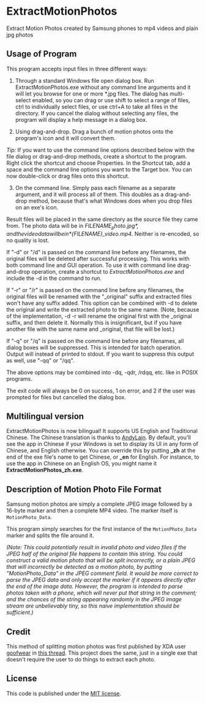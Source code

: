 # ExtractMotionPhotos
Extract Motion Photos created by Samsung phones to mp4 videos and plain jpg photos

## Usage of Program
This program accepts input files in three different ways:

1. Through a standard Windows file open dialog box. Run ExtractMotionPhotos.exe without any command line arguments and it will let you browse for one or more \*.jpg files. The dialog has multi-select enabled, so you can drag or use shift to select a range of files, ctrl to individually select files, or use ctrl+A to take all files in the directory. If you cancel the dialog without selecting any files, the program will display a help message in a dialog box.

2. Using drag-and-drop. Drag a bunch of motion photos onto the program's icon and it will convert them.

*Tip:* If you want to use the command line options described below with the file dialog or drag-and-drop methods, create a shortcut to the program. Right click the shortcut and choose Properties. In the Shortcut tab, add a space and the command line options you want to the Target box. You can now double-click or drag files onto this shortcut.

3. On the command line. Simply pass each filename as a separate argument, and it will process all of them. This doubles as a drag-and-drop method, because that's what Windows does when you drop files on an exe's icon.

Result files will be placed in the same directory as the source file they came from. The photo data will be in *${FILENAME}_photo.jpg*, and the video data will be in *${FILENAME}_video.mp4*. Neither is re-encoded, so no quality is lost.

If "-d" or "/d" is passed on the command line before any filenames, the original files will be deleted after successful processing. This works with both command line and GUI operation. To use it with command line drag-and-drop operation, create a shortcut to *ExtractMotionPhotos.exe* and include the -d in the command to run.

If "-r" or "/r" is passed on the command line before any filenames, the original files will be renamed with the "\_original" suffix and extracted files won't have any suffix added. This option can be combined with -d to delete the original and write the extracted photo to the same name. (Note, because of the implementation, -d -r will rename the original first with the \_original suffix, and then delete it. Normally this is insignificant, but if you have another file with the same name and \_original, that file will be lost.)

If "-q" or "/q" is passed on the command line before any filenames, all dialog boxes will be suppressed. This is intended for batch operation. Output will instead of printed to stdout. If you want to suppress this output as well, use "-qq" or "/qq".

The above options may be combined into -dq, -qdr, /rdqq, etc. like in POSIX programs.

The exit code will always be 0 on success, 1 on error, and 2 if the user was prompted for files but cancelled the dialog box.

## Multilingual version
ExtractMotionPhotos is now bilingual! It supports US English and Traditional Chinese. The Chinese translation is thanks to [AndyLain](http://andylain.blogspot.com). By default, you'll see the app in Chinese if your Windows is set to display its UI in any form of Chinese, and English otherwise. You can override this by putting **\_zh** at the end of the exe file's name to get Chinese, or **\_en** for English. For instance, to use the app in Chinese on an English OS, you might name it **ExtractMotionPhotos\_zh.exe**.

## Description of Motion Photo File Format
Samsung motion photos are simply a complete JPEG image followed by a 16-byte marker and then a complete MP4 video. The marker itself is `MotionPhoto_Data`.

This program simply searches for the first instance of the `MotionPhoto_Data` marker and splits the file around it.

*(Note: This could potentially result in invalid photo and video files if the JPEG half of the original file happens to contain this string. You could construct a valid motion photo that will be split incorrectly, or a plain JPEG that will incorrectly be detected as a motion photo, by putting "MotionPhoto_Data" in the JPEG comment field. It would be more correct to parse the JPEG data and only accept the marker if it appears directly after the end of the image data. However, the program is intended to parse photos taken with a phone, which will never put that string in the comment; and the chances of the string appearing randomly in the JPEG image stream are unbelievably tiny, so this naive implementation should be sufficient.)*

## Credit
This method of splitting motion photos was first published by XDA user [goofwear](http://forum.xda-developers.com/member.php?u=2489239) in [this thread](https://forum.xda-developers.com/android/software/samsung-motion-photo-extractor-t3339997). This project does the same, just in a single exe that doesn't require the user to do things to extract each photo.

## License
This code is published under the [MIT license](https://github.com/joemck/ExtractMotionPhotos/blob/master/LICENSE).
